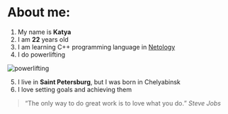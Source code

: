 # About me:
1. My name is **Katya**
2. I am **22** years old
3. I am learning C++ programming language in [Netology](https://netology.ru/#/)
4. I do powerlifting

![powerlifting](https://st.depositphotos.com/1726008/1280/v/450/depositphotos_12806319-stock-illustration-powerlifting-weightlifting-or-bodybuilding-vector.jpg)

5. I live in **Saint Petersburg**, but I was born in Chelyabinsk
6. I love setting goals and achieving them

> <q>The only way to do great work is to love what you do.</q> *Steve Jobs*
